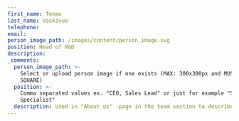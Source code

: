 ```yaml
---
first_name: Teemu
last_name: Vaskivuo
telephone:
email:
person_image_path: /images/content/person_image.svg
position: Head of R&D
description:
_comments:
  person_image_path: >-
    Select or upload person image if one exists (MAX: 300x300px and MUST BE
    SQUARE)
  position: >-
    Comma separated values ex. "CEO, Sales Lead" or just for example "Software
    Specialist"
  description: Used in "About us" -page in the team section to describe the employee.
---
```


